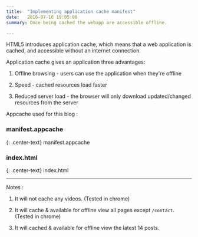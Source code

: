 ```yaml
---
title:  "Implementing application cache manifest"
date:   2016-07-16 19:05:00
summary: Once being cached the webapp are accessible offline.

---
```


HTML5 introduces application cache, which means that a web application is cached, and accessible without an internet connection.

Application cache gives an application three advantages:

1. Offline browsing - users can use the application when they're offline

2. Speed - cached resources load faster

3. Reduced server load - the browser will only download updated/changed resources from the server

Appcache used for this blog :

### manifest.appcache

{: .center-text}
manifest.appcache

<script src="http://gist-it.appspot.com/github/anonymoussc/anonymoussc.github.io/blob/master/manifest.appcache?footer=minimal"></script>

### index.html

{: .center-text}
index.html

<script src="http://gist-it.appspot.com/github/anonymoussc/anonymoussc.github.io/blob/master/_layouts/default.html?slice=1&footer=minimal"></script>

---

Notes :

1. It will not cache any videos. (Tested in chrome)

2. It will cache & available for offline view all pages except `/contact`. (Tested in chrome)

3. It will cached & available for offline view the latest 14 posts.

